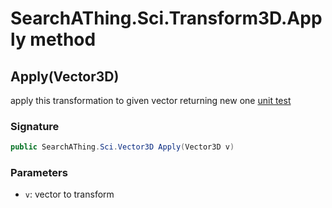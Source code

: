 # SearchAThing.Sci.Transform3D.Apply method
## Apply(Vector3D)
apply this transformation to given vector returning new one
            [unit test](/test/Transform3D/Transform3D_0001.cs)

### Signature
```csharp
public SearchAThing.Sci.Vector3D Apply(Vector3D v)
```
### Parameters
- `v`: vector to transform

